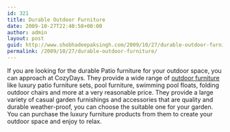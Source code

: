 ```yaml
---
id: 321
title: Durable Outdoor Furniture
date: 2009-10-27T22:40:58+00:00
author: admin
layout: post
guid: http://www.shobhadeepaksingh.com/2009/10/27/durable-outdoor-furniture/
permalink: /2009/10/27/durable-outdoor-furniture/
---
```

If you are looking for the durable Patio furniture for your outdoor space, you can approach at CozyDays. They provide a wide range of [outdoor furniture](http://www.cozydays.com/) like luxury patio furniture sets, pool furniture, swimming pool floats, folding outdoor chairs and more at a very reasonable price. They provide a large variety of casual garden furnishings and accessories that are quality and durable weather-proof, you can choose the suitable one for your garden. You can purchase the luxury furniture products from them to create your outdoor space and enjoy to relax.